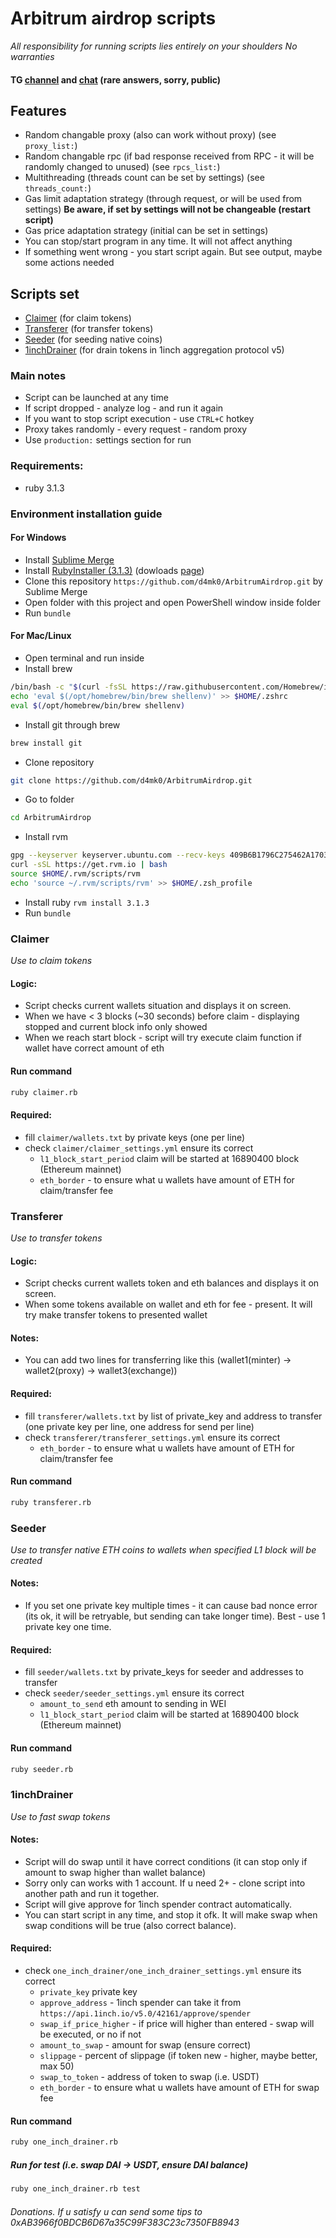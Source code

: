# Arbitrum airdrop scripts

*All responsibility for running scripts lies entirely on your shoulders*
*No warranties*


#### TG [channel](https://t.me/arbitrum_airdrop_ruby_script) and [chat](https://t.me/arbitrum_airdrop_rb_script_chat) (rare answers, sorry, public)


## Features
- Random changable proxy (also can work without proxy) (see `proxy_list:`)
- Random changable rpc (if bad response received from RPC - it will be randomly changed to unused) (see `rpcs_list:`)
- Multithreading (threads count can be set by settings) (see `threads_count:`)
- Gas limit adaptation strategy (through request, or will be used from settings) __Be aware, if set by settings will not be changeable (restart script)__
- Gas price adaptation strategy (initial can be set in settings)
- You can stop/start program in any time. It will not affect anything
- If something went wrong - you start script again. But see output, maybe some actions needed

## Scripts set
- [Claimer](#claimer) (for claim tokens)
- [Transferer](#transferer) (for transfer tokens)
- [Seeder](#seeder) (for seeding native coins)
- [1inchDrainer](#1inchdrainer) (for drain tokens in 1inch aggregation protocol v5)


### Main notes
- Script can be launched at any time
- If script dropped - analyze log - and run it again
- If you want to stop script execution - use `CTRL+C` hotkey
- Proxy takes randomly - every request - random proxy
- Use `production:` settings section for run

### Requirements:
- ruby 3.1.3

### Environment installation guide
#### For Windows
- Install [Sublime Merge](https://www.sublimemerge.com/)
- Install [RubyInstaller (3.1.3)](https://github.com/oneclick/rubyinstaller2/releases/download/RubyInstaller-3.1.3-1/rubyinstaller-devkit-3.1.3-1-x64.exe) (dowloads [page](https://rubyinstaller.org/downloads/))
- Clone this repository `https://github.com/d4mk0/ArbitrumAirdrop.git` by Sublime Merge
- Open folder with this project and open PowerShell window inside folder
- Run `bundle`

#### For Mac/Linux
- Open terminal and run inside
- Install brew
```sh
/bin/bash -c "$(curl -fsSL https://raw.githubusercontent.com/Homebrew/install/HEAD/install.sh)"
echo 'eval $(/opt/homebrew/bin/brew shellenv)' >> $HOME/.zshrc
eval $(/opt/homebrew/bin/brew shellenv)
```
- Install git through brew
```sh
brew install git
```
- Clone repository
```sh
git clone https://github.com/d4mk0/ArbitrumAirdrop.git
```
- Go to folder
```sh
cd ArbitrumAirdrop
```
- Install rvm
```sh
gpg --keyserver keyserver.ubuntu.com --recv-keys 409B6B1796C275462A1703113804BB82D39DC0E3 7D2BAF1CF37B13E2069D6956105BD0E739499BDB
curl -sSL https://get.rvm.io | bash
source $HOME/.rvm/scripts/rvm
echo 'source ~/.rvm/scripts/rvm' >> $HOME/.zsh_profile
```
- Install ruby `rvm install 3.1.3`
- Run `bundle`



### Claimer
_Use to claim tokens_

#### Logic:
- Script checks current wallets situation and displays it on screen.
- When we have < 3 blocks (~30 seconds) before claim - displaying stopped and current block info only showed
- When we reach start block - script will try execute claim function if wallet have correct amount of eth

#### Run command
```sh
ruby claimer.rb
```

#### Required:
- fill `claimer/wallets.txt` by private keys (one per line)
- check `claimer/claimer_settings.yml` ensure its correct
    - `l1_block_start_period` claim will be started at 16890400 block (Ethereum mainnet)
    - `eth_border` - to ensure what u wallets have amount of ETH for claim/transfer fee

### Transferer

_Use to transfer tokens_

#### Logic:
- Script checks current wallets token and eth balances and displays it on screen.
- When some tokens available on wallet and eth for fee - present. It will try make transfer tokens to presented wallet

#### Notes:
- You can add two lines for transferring like this (wallet1(minter) -> wallet2(proxy) -> wallet3(exchange))

#### Required:
- fill `transferer/wallets.txt` by list of private_key and address to transfer (one private key per line, one address for send per line)
- check `transferer/transferer_settings.yml` ensure its correct
    - `eth_border` - to ensure what u wallets have amount of ETH for claim/transfer fee

#### Run command
```sh
ruby transferer.rb
```

### Seeder

_Use to transfer native ETH coins to wallets when specified L1 block will be created_

#### Notes:
- If you set one private key multiple times - it can cause bad nonce error (its ok, it will be retryable, but sending can take longer time). Best - use 1 private key one time.

#### Required:
- fill `seeder/wallets.txt` by private_keys for seeder and addresses to transfer
- check `seeder/seeder_settings.yml` ensure its correct
    - `amount_to_send` eth amount to sending in WEI
    - `l1_block_start_period` claim will be started at 16890400 block (Ethereum mainnet)

#### Run command
```sh
ruby seeder.rb
```

### 1inchDrainer

_Use to fast swap tokens_

#### Notes:
- Script will do swap until it have correct conditions (it can stop only if amount to swap higher than wallet balance)
- Sorry only can works with 1 account. If u need 2+ - clone script into another path and run it together.
- Script will give approve for 1inch spender contract automatically.
- You can start script in any time, and stop it ofk. It will make swap when swap conditions will be true (also correct balance).

#### Required:
- check `one_inch_drainer/one_inch_drainer_settings.yml` ensure its correct
    - `private_key` private key
    - `approve_address` - 1inch spender can take it from `https://api.1inch.io/v5.0/42161/approve/spender`
    - `swap_if_price_higher` - if price will higher than entered - swap will be executed, or no if not
    - `amount_to_swap` - amount for swap (ensure correct)
    - `slippage` - percent of slippage (if token new - higher, maybe better, max 50)
    - `swap_to_token` - address of token to swap (i.e. USDT)
    - `eth_border` - to ensure what u wallets have amount of ETH for swap fee

#### Run command
```sh
ruby one_inch_drainer.rb
```

##### Run for test (i.e. swap DAI -> USDT, ensure DAI balance)
```sh
ruby one_inch_drainer.rb test
```

###### Donations. If u satisfy u can send some tips to 0xAB3966f0BDCB6D67a35C99F383C23c7350FB8943
